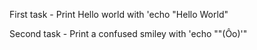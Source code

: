 First task - Print Hello world with 'echo "Hello World" 

Second task - Print a confused smiley with 'echo "\"(Ôo)'"
